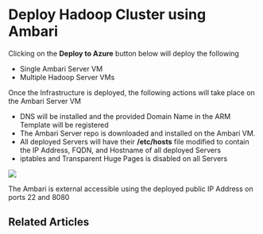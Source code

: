 # Deploy Hadoop Cluster using Ambari

Clicking on the **Deploy to Azure** button below will deploy the following

* Single Ambari Server VM
* Multiple Hadoop Server VMs

Once the Infrastructure is deployed, the following actions will take place on the Ambari Server VM

* DNS will be installed and the provided Domain Name in the ARM Template will be registered
* The Ambari Server repo is downloaded and installed on the Ambari VM.
* All deployed Servers will have their **/etc/hosts** file modified to contain the IP Address, FQDN, and Hostname of all deployed Servers
* iptables and Transparent Huge Pages is disabled on all Servers


<a href="https://portal.azure.com/#create/Microsoft.Template/uri/https%3A%2F%2Fraw.githubusercontent.com%2Fmartinthiele%2Fdeploy-ambari-centos%2Fmaster%2Farm-templates%2Fdeploy-hadoop%2Fvs-project%2Fdeploy-hadoop%2FTemplates%2Fazuredeploy.json" target="_blank">
    <img src="http://azuredeploy.net/deploybutton.png"/>
</a>


The Ambari is external accessible using the deployed public IP Address on ports 22 and 8080


## Related Articles

